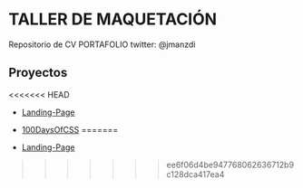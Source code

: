 

# TALLER DE MAQUETACIÓN

Repositorio de CV PORTAFOLIO twitter: @jmanzdi

## Proyectos

<<<<<<< HEAD
- [Landing-Page](https://jonathanmanzanodiaz.github.io/practice/cv-portfolio)

- [100DaysOfCSS](https://jonathanmanzanodiaz.github.io/practice/100DaysCSS)
=======
- [Landing-Page](https://jonathanmanzanodiaz.github.io/practice/cv-portfolio/)
>>>>>>> ee6f06d4be947768062636712b9c128dca417ea4
